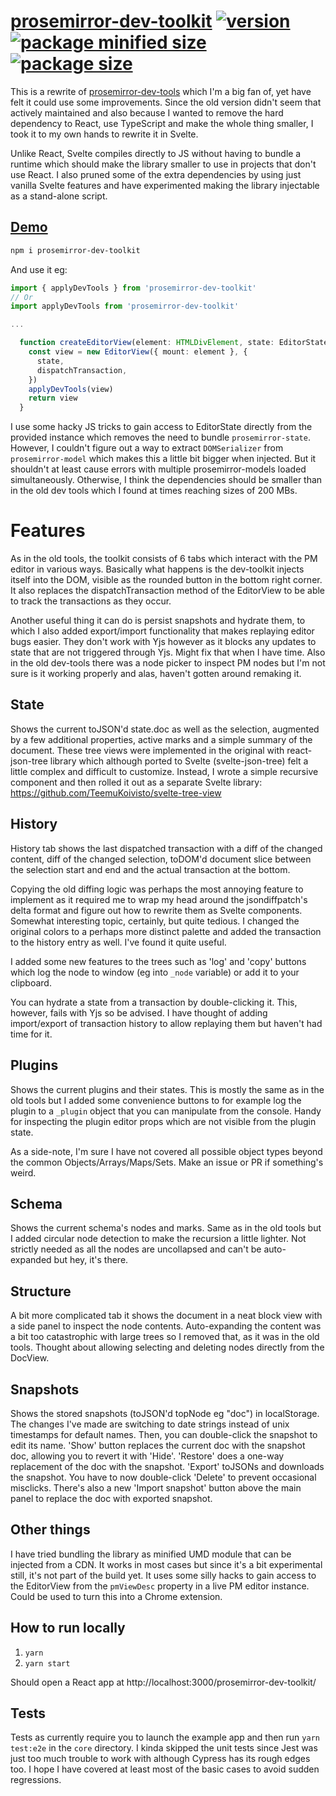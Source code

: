 # [prosemirror-dev-toolkit](https://github.com/TeemuKoivisto/prosemirror-dev-toolkit) [![version](https://img.shields.io/npm/v/prosemirror-dev-toolkit?style=flat-square)](https://www.npmjs.com/package/prosemirror-dev-toolkit) [![package minified size](https://img.shields.io/bundlephobia/min/prosemirror-dev-toolkit?style=flat-square&color=important)](https://bundlephobia.com/result?p=prosemirror-dev-toolkit) [![package size](https://img.shields.io/bundlephobia/minzip/prosemirror-dev-toolkit?style=flat-square)](https://bundlephobia.com/result?p=prosemirror-dev-toolkit)

This is a rewrite of [prosemirror-dev-tools](https://github.com/d4rkr00t/prosemirror-dev-tools) which I'm a big fan of, yet have felt it could use some improvements. Since the old version didn't seem that actively maintained and also because I wanted to remove the hard dependency to React, use TypeScript and make the whole thing smaller, I took it to my own hands to rewrite it in Svelte.

Unlike React, Svelte compiles directly to JS without having to bundle a runtime which should make the library smaller to use in projects that don't use React. I also pruned some of the extra dependencies by using just vanilla Svelte features and have experimented making the library injectable as a stand-alone script.

## [Demo](https://teemukoivisto.github.io/prosemirror-dev-toolkit/)

```sh
npm i prosemirror-dev-toolkit
```

And use it eg:

```ts
import { applyDevTools } from 'prosemirror-dev-toolkit'
// Or
import applyDevTools from 'prosemirror-dev-toolkit'

...

  function createEditorView(element: HTMLDivElement, state: EditorState) {
    const view = new EditorView({ mount: element }, {
      state,
      dispatchTransaction,
    })
    applyDevTools(view)
    return view
  }
```

I use some hacky JS tricks to gain access to EditorState directly from the provided instance which removes the need to bundle `prosemirror-state`. However, I couldn't figure out a way to extract `DOMSerializer` from `prosemirror-model` which makes this a little bit bigger when injected. But it shouldn't at least cause errors with multiple prosemirror-models loaded simultaneously. Otherwise, I think the dependencies should be smaller than in the old dev tools which I found at times reaching sizes of 200 MBs.

# Features

As in the old tools, the toolkit consists of 6 tabs which interact with the PM editor in various ways. Basically what happens is the dev-toolkit injects itself into the DOM, visible as the rounded button in the bottom right corner. It also replaces the dispatchTransaction method of the EditorView to be able to track the transactions as they occur.

Another useful thing it can do is persist snapshots and hydrate them, to which I also added export/import functionality that makes replaying editor bugs easier. They don't work with Yjs however as it blocks any updates to state that are not triggered through Yjs. Might fix that when I have time. Also in the old dev-tools there was a node picker to inspect PM nodes but I'm not sure is it working properly and alas, haven't gotten around remaking it.

## State

Shows the current toJSON'd state.doc as well as the selection, augmented by a few additional properties, active marks and a simple summary of the document. These tree views were implemented in the original with react-json-tree library which although ported to Svelte (svelte-json-tree) felt a little complex and difficult to customize. Instead, I wrote a simple recursive component and then rolled it out as a separate Svelte library: https://github.com/TeemuKoivisto/svelte-tree-view

## History

History tab shows the last dispatched transaction with a diff of the changed content, diff of the changed selection, toDOM'd document slice between the selection start and end and the actual transaction at the bottom.

Copying the old diffing logic was perhaps the most annoying feature to implement as it required me to wrap my head around the jsondiffpatch's delta format and figure out how to rewrite them as Svelte components. Somewhat interesting topic, certainly, but quite tedious. I changed the original colors to a perhaps more distinct palette and added the transaction to the history entry as well. I've found it quite useful.

I added some new features to the trees such as 'log' and 'copy' buttons which log the node to window (eg into `_node` variable) or add it to your clipboard.

You can hydrate a state from a transaction by double-clicking it. This, however, fails with Yjs so be advised. I have thought of adding import/export of transaction history to allow replaying them but haven't had time for it.

## Plugins

Shows the current plugins and their states. This is mostly the same as in the old tools but I added some convenience buttons to for example log the plugin to a `_plugin` object that you can manipulate from the console. Handy for inspecting the plugin editor props which are not visible from the plugin state.

As a side-note, I'm sure I have not covered all possible object types beyond the common Objects/Arrays/Maps/Sets. Make an issue or PR if something's weird.

## Schema

Shows the current schema's nodes and marks. Same as in the old tools but I added circular node detection to make the recursion a little lighter. Not strictly needed as all the nodes are uncollapsed and can't be auto-expanded but hey, it's there.

## Structure

A bit more complicated tab it shows the document in a neat block view with a side panel to inspect the node contents. Auto-expanding the content was a bit too catastrophic with large trees so I removed that, as it was in the old tools. Thought about allowing selecting and deleting nodes directly from the DocView.

## Snapshots

Shows the stored snapshots (toJSON'd topNode eg "doc") in localStorage. The changes I've made are switching to date strings instead of unix timestamps for default names. Then, you can double-click the snapshot to edit its name. 'Show' button replaces the current doc with the snapshot doc, allowing you to revert it with 'Hide'. 'Restore' does a one-way replacement of the doc with the snapshot. 'Export' toJSONs and downloads the snapshot. You have to now double-click 'Delete' to prevent occasional misclicks. There's also a new 'Import snapshot' button above the main panel to replace the doc with exported snapshot.

## Other things

I have tried bundling the library as minified UMD module that can be injected from a CDN. It works in most cases but since it's a bit experimental still, it's not part of the build yet. It uses some silly hacks to gain access to the EditorView from the `pmViewDesc` property in a live PM editor instance. Could be used to turn this into a Chrome extension.

## How to run locally

1. `yarn`
2. `yarn start`

Should open a React app at http://localhost:3000/prosemirror-dev-toolkit/

## Tests

Tests as currently require you to launch the example app and then run `yarn test:e2e` in the `core` directory. I kinda skipped the unit tests since Jest was just too much trouble to work with although Cypress has its rough edges too. I hope I have covered at least most of the basic cases to avoid sudden regressions.

